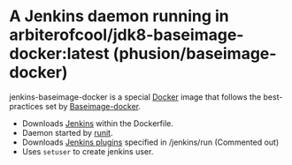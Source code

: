# A Jenkins daemon running in arbiterofcool/jdk8-baseimage-docker:latest (phusion/baseimage-docker) 

jenkins-baseimage-docker is a special [Docker](http://www.docker.io) image that follows the best-practices set by [Baseimage-docker](https://github.com/phusion/baseimage-docker).

 * Downloads [Jenkins](http://jenkins-ci.org/) within the Dockerfile.
 * Daemon started by [runit](http://smarden.org/runit/).
 * Downloads [Jenkins plugins](http://updates.jenkins-ci.org/download/plugins/) specified in /jenkins/run (Commented out)
 * Uses `setuser` to create jenkins user.
